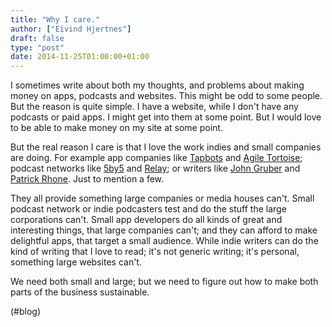 ```yaml
---
title: "Why I care."
author: ["Eivind Hjertnes"]
draft: false
type: "post"
date: 2014-11-25T01:00:00+01:00
---
```


I sometimes write about both my thoughts, and problems about making
money on apps, podcasts and websites. This might be odd to some people.
But the reason is quite simple. I have a website, while I don't have any
podcasts or paid apps. I might get into them at some point. But I would
love to be able to make money on my site at some point.

But the real reason I care is that I love the work indies and small
companies are doing. For example app companies like
[Tapbots](http://tapbots.com) and [Agile
Tortoise](http://agiletortoise.com); podcast networks like [5by5](http://5by5.tv) and
[Relay](http://relay.fm); or writers like
[John Gruber](http://daringfireball.net) and
[Patrick Rhone](http://patrickrhone.com). Just to mention a few.

They all provide something large companies or media houses can't. Small
podcast network or indie podcasters test and do the stuff the large
corporations can't. Small app developers do all kinds of great and
interesting things, that large companies can't; and they can afford to
make delightful apps, that target a small audience. While indie writers
can do the kind of writing that I love to read; it's not generic
writing; it's personal, something large websites can't.

We need both small and large; but we need to figure out how to make both
parts of the business sustainable.

(#blog)

